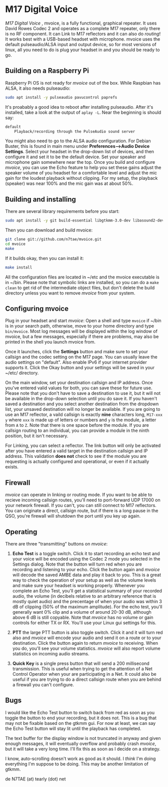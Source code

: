 # M17 Digital Voice

*M17 Digital Voice* , mvoice, is a fully functional, graphical repeater. It uses David Rowes Codec 2 and operates as a complete M17 repeater, only there is no RF component. It can Link to M17 reflectors and it can also do *routing*! It works best with a USB-based headset with microphone. mvoice uses the default pulseaudio/ALSA input and output device, so for most versions of linux, all you need to do is plug your headset in and you should be ready to go.

## Building on a Raspberry Pi

Raspberry Pi OS is not ready for *mvoice* out of the box. While Raspbian has ALSA, it also needs pulseaudio:

```bash
sudo apt install -y pulseaudio pavucontrol paprefs
```

It's proabably a good idea to reboot after installing pulseaudio. After it's installed, take a look at the output of `aplay -L`. Near the beginning is should say:

```bash
default
    Playback/recording through the PulseAudio sound server
```

You might also need to go to the ALSA audio configuration. For Debian Buster, this is found in main menu under **Preferences-->Audio Device Settings**. Select your headset in the drop-down list of devices, and then configure it and set it to be the default device. Set your speaker and microphone gain somewhere near the top. Once you build and configure *mvoice*, you can use the Echo feature to help you set these gains adjust the speaker volume of you headset for a comfortable level and adjust the mic gain for the loudest playback without clipping. For my setup, the playback (speaker) was near 100% and the mic gain was at about 50%.

## Building and installing

There are several library requirements before you start:

```bash
sudo apt install -y git build-essential libgtkmm-3.0-dev libasound2-dev libsqlite3-dev

```

Then you can download and build mvoice:

```bash
git clone git://github.com/n7tae/mvoice.git
cd mvoice
make
```

If it builds okay, then you can install it:

```bash
make install
```

All the configuration files are located in ~/etc and the mvoice executable is in ~/bin. Please note that symbolic links are installed, so you can do a `make clean` to get rid of the intermediate object files, but don't delete the build directory unless you want to remove *mvoice* from your system.

## Configuring mvoice

Plug in your headset and start *mvoice*: Open a shell and type `mvoice` if ~/bin is in your search path, otherwise, move to your home directory and type `bin/mvoice`. Most log messages will be displayed within the log window of mvoice, but a few messages, especially if there are problems, may also be printed in the shell you launch mvoice from.

Once it launches, click the **Settings** button and make sure to set your callsign and the codec setting on the M17 page. You can usually leave the audio settings on "default". Also enable IPv6 if your internet provider supports it. Click the Okay button and your settings will be saved in your ~/etc/ directory.

On the main window, set your destination callsign and IP address. Once you've entered valid values for both, you can save these for future use. Please note that you don't have to save a destination to use it, but it will not be available in the drop-down selection until you do save it. If you haven't saved a destination and you select another destination from the dropdown list, your unsaved destination will no longer be available. If you are going to use an M17 reflector, a vaild callsign is exactly **nine** characters long, `M17-xxx y` where `xxx` is made up of letters or numbers and `y` is the module, a letter from `A` to `Z`. Note that there is one space before the module. If you are callsign routing to an individual, you can provide a module in the ninth position, but it isn't necessary.

For Linking, you can select a reflector. The link button will only be activated after you have entered a valid target in the destination callsign and IP address. This validation **does not** check to see if the module you are requesting is actually configured and operational, or even if it actually exists.

## Firewall

*mvoice* can operate in linking or routing mode. If you want to be able to recieve incoming callsign routes, you'll need to port-forward UDP 17000 on your network firewall. If you can't, you can still connect to M17 reflectors. You can originate a direct, callsign route, but if there is a long pause in the QSO, you're firewall will shutdown the port until you key up again.

## Operating

There are three "transmitting" buttons on *mvoice*:

1) **Echo Test** is a toggle switch. Click it to start recording an echo test and your voice will be encoded using the Codec 2 mode you selected in the Settings dialog. Note that the button will turn red when you are recording and listening to your echo. Click the button again and *mvoice* will decode the saved AMBE data and play it back to you. This is a great way to check the operation of your setup as well as the volume levels and make sure your headset is working properly. Whenever you complete an Echo Test, you'll get a statistical summary of your recorded audio, the volume (in decibels relative to an arbitrary reference that is mostly quiet audio) and the precentage of when your audio was within 3 dB of clipping (50% of the maximum amplitude). For the echo test, you'll generally want 0% clip and a volume of around 20-30 dB, although above 6 dB is still copyable. Note that *mvoice* has no volume or gain controls for either TX or RX. You'll use your Linux gui settings for this.

2) **PTT** the large PTT button is also toggle switch. Click it and it will turn red also and *mvoice* will encode your audio and send it on a route or to your destination. Click the button again to return *mvoice* to receiving. When you do, you'll see your volume statistics. *mvoice* will also report volume statistics on incoming audio streams.

3) **Quick Key** is a single press button that will send a 200 millisecond transmission. This is useful when trying to get the attention of a Net Control Operator when your are participating in a Net. It could also be useful if you are trying to do a direct callsign route when you are behind a firewall you can't configure.

## Bugs

 I would like the Echo Test button to switch back from red as soon as you toggle the button to end your recording, but it does not. This is a bug that may not be fixable based on the gtkmm gui. For now at least, we can say the Echo Test button will stay lit until the playback has completed.

 The text buffer for the display window is not truncated in anyway and given enough messages, it will eventually overflow and probably crash *mvoice*, but it will take a very long time. I'll fix this as soon as I decide on a strategy.

 I know, auto-scrolling doesn't work as good as it should. I *think* I'm doing everything I'm suppose to be doing. This may be another limitation of gtkmm.

de N7TAE (at) tearly (dot) net
